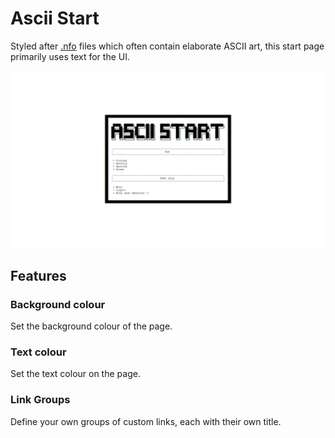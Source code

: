 # Ascii Start

Styled after [.nfo](https://en.wikipedia.org/wiki/.nfo) files which often contain elaborate ASCII art, this start page primarily uses text for the UI.

![preview image](../manifest/preview.png)

## Features

### Background colour

Set the background colour of the page.

### Text colour

Set the text colour on the page.

### Link Groups

Define your own groups of custom links, each with their own title.
